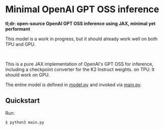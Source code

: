 # Minimal OpenAI GPT OSS inference

**tl;dr: open-source OpenAI GPT OSS inference using JAX, minimal yet performant**

This model is a work in progress, but it should already work well on both TPU and GPU.

<br/>

This is a pure JAX implementation of OpenAI's GPT OSS for inference, including a
checkpoint converter for the K2 Instruct weights. on TPU.
It should work on GPU.

The entire model is defined in [model.py](gpt_oss_jax/model.py) and invoked
via [main.py](main.py).

## Quickstart

Run:
```
$ python3 main.py
```

